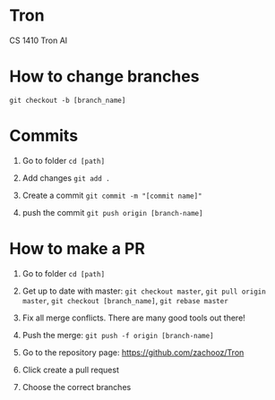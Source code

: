 # Tron
CS 1410 Tron AI

# How to change branches
`git checkout -b [branch_name]`

# Commits
1. Go to folder `cd [path]`

2. Add changes `git add .` 

3. Create a commit `git commit -m "[commit name]"`

4. push the commit `git push origin [branch-name]`

# How to make a PR
1. Go to folder `cd [path]`

2. Get up to date with master: `git checkout master`, `git pull origin master`,  `git checkout [branch_name]`, `git rebase master`

3. Fix all merge conflicts. There are many good tools out there!

4. Push the merge: `git push -f origin [branch-name]`

5. Go to the repository page: https://github.com/zachooz/Tron

6. Click create a pull request

7. Choose the correct branches
